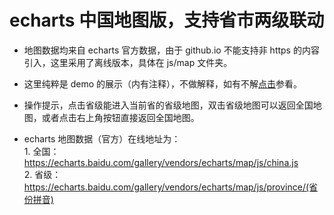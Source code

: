 # echarts 中国地图版，支持省市两级联动

- 地图数据均来自 echarts 官方数据，由于 github.io 不能支持非 https 的内容引入，这里采用了离线版本，具体在 js/map 文件夹。

- 这里纯粹是 demo 的展示（内有注释），不做解释，如有不解[点击](https://blog.csdn.net/u010367582/article/details/53305866)参看。

- 操作提示，点击省级能进入当前省的省级地图，双击省级地图可以返回全国地图，或者点击右上角按钮直接返回全国地图。

- echarts 地图数据（官方）在线地址为：<br/>1. 全国：https://echarts.baidu.com/gallery/vendors/echarts/map/js/china.js<br/>2. 省级：https://echarts.baidu.com/gallery/vendors/echarts/map/js/province/(省份拼音)
